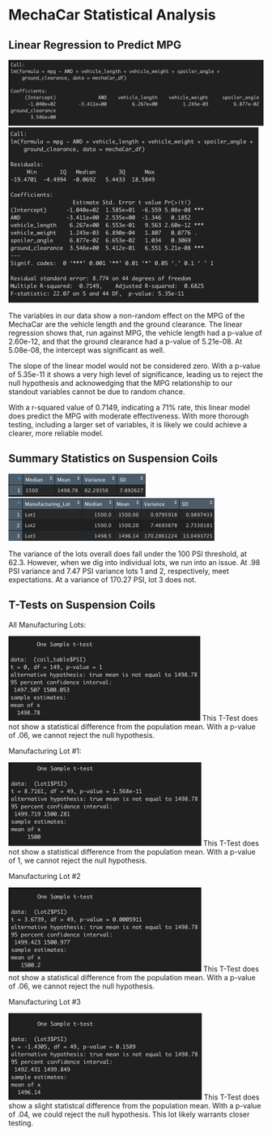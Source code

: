 # MechaCar Statistical Analysis


## Linear Regression to Predict MPG
![image_name](https://github.com/PirateSuit/MechaCar_Statistical_Analysis/blob/main/Resources/Linear%20Regression.png)
![image name](https://github.com/PirateSuit/MechaCar_Statistical_Analysis/blob/main/Resources/Linear%20Regression%20Summary.png)

The variables in our data show a non-random effect on the MPG of the MechaCar are the vehicle length and the ground clearance. The linear regression shows that, run against MPG, the vehicle length had a p-value of 2.60e-12, and that the ground clearance had a p-value of 5.21e-08. At 5.08e-08, the intercept was significant as well.

The slope of the linear model would not be considered zero. With a p-value of 5.35e-11 it shows a very high level of significance, leading us to reject the null hypothesis and acknowedging that the MPG relationship to our standout variables cannot be due to random chance.

With a r-squared value of 0.7149, indicating a 71% rate, this linear model does predict the MPG with moderate effectiveness. With more thorough testing, including a larger set of variables, it is likely we could achieve a clearer, more reliable model.

## Summary Statistics on Suspension Coils
![image name](https://github.com/PirateSuit/MechaCar_Statistical_Analysis/blob/main/Resources/total%20summary.png)
![image name](https://github.com/PirateSuit/MechaCar_Statistical_Analysis/blob/main/Resources/lot%20summary.png)

The variance of the lots overall does fall under the 100 PSI threshold, at 62.3. However, when we dig into individual lots, we run into an issue. At .98 PSI variance and 7.47 PSI variance lots 1 and 2, respectively, meet expectations. At a variance of 170.27 PSI, lot 3 does not.

## T-Tests on Suspension Coils

All Manufacturing Lots:

![image name](https://github.com/PirateSuit/MechaCar_Statistical_Analysis/blob/main/Resources/t%20test%20all%20lots.png)
This T-Test does not show a statistical difference from the population mean. With a p-value of .06, we cannot reject the null hypothesis.

Manufacturing Lot #1:

![image name](https://github.com/PirateSuit/MechaCar_Statistical_Analysis/blob/main/Resources/t%20test%20lot%201.png)
This T-Test does not show a statistical difference from the population mean. With a p-value of 1, we cannot reject the null hypothesis.

Manufacturing Lot #2

![image name](https://github.com/PirateSuit/MechaCar_Statistical_Analysis/blob/main/Resources/t%20test%20lot%202.png)
This T-Test does not show a statistical difference from the population mean. With a p-value of .06, we cannot reject the null hypothesis.

Manufacturing Lot #3

![image name](https://github.com/PirateSuit/MechaCar_Statistical_Analysis/blob/main/Resources/t%20test%20lot%203.png)
This T-Test does show a slight statistcal difference from the population mean. With a p-value of .04, we could reject the null hypothesis. This lot likely warrants closer testing.

